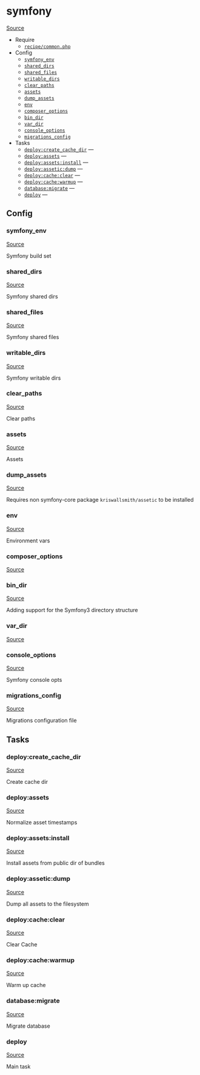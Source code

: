 <!-- DO NOT EDIT THIS FILE! -->
<!-- Instead edit recipe/symfony.php -->
<!-- Then run bin/docgen -->

# symfony

[Source](/recipe/symfony.php)



* Require
  * [`recipe/common.php`](/docs/recipe/common.md)
* Config
  * [`symfony_env`](#symfony_env)
  * [`shared_dirs`](#shared_dirs)
  * [`shared_files`](#shared_files)
  * [`writable_dirs`](#writable_dirs)
  * [`clear_paths`](#clear_paths)
  * [`assets`](#assets)
  * [`dump_assets`](#dump_assets)
  * [`env`](#env)
  * [`composer_options`](#composer_options)
  * [`bin_dir`](#bin_dir)
  * [`var_dir`](#var_dir)
  * [`console_options`](#console_options)
  * [`migrations_config`](#migrations_config)
* Tasks
  * [`deploy:create_cache_dir`](#deploycreate_cache_dir) — 
  * [`deploy:assets`](#deployassets) — 
  * [`deploy:assets:install`](#deployassetsinstall) — 
  * [`deploy:assetic:dump`](#deployasseticdump) — 
  * [`deploy:cache:clear`](#deploycacheclear) — 
  * [`deploy:cache:warmup`](#deploycachewarmup) — 
  * [`database:migrate`](#databasemigrate) — 
  * [`deploy`](#deploy) — 

## Config
### symfony_env
[Source](/recipe/symfony.php#L12)

Symfony build set

### shared_dirs
[Source](/recipe/symfony.php#L15)

Symfony shared dirs

### shared_files
[Source](/recipe/symfony.php#L18)

Symfony shared files

### writable_dirs
[Source](/recipe/symfony.php#L21)

Symfony writable dirs

### clear_paths
[Source](/recipe/symfony.php#L24)

Clear paths

### assets
[Source](/recipe/symfony.php#L27)

Assets

### dump_assets
[Source](/recipe/symfony.php#L30)

Requires non symfony-core package `kriswallsmith/assetic` to be installed

### env
[Source](/recipe/symfony.php#L33)

Environment vars

### composer_options
[Source](/recipe/symfony.php#L39)



### bin_dir
[Source](/recipe/symfony.php#L46)

Adding support for the Symfony3 directory structure

### var_dir
[Source](/recipe/symfony.php#L47)



### console_options
[Source](/recipe/symfony.php#L55)

Symfony console opts

### migrations_config
[Source](/recipe/symfony.php#L61)

Migrations configuration file


## Tasks
### deploy:create_cache_dir
[Source](/recipe/symfony.php#L67)

Create cache dir

### deploy:assets
[Source](/recipe/symfony.php#L85)

Normalize asset timestamps

### deploy:assets:install
[Source](/recipe/symfony.php#L97)

Install assets from public dir of bundles

### deploy:assetic:dump
[Source](/recipe/symfony.php#L105)

Dump all assets to the filesystem

### deploy:cache:clear
[Source](/recipe/symfony.php#L114)

Clear Cache

### deploy:cache:warmup
[Source](/recipe/symfony.php#L121)

Warm up cache

### database:migrate
[Source](/recipe/symfony.php#L129)

Migrate database

### deploy
[Source](/recipe/symfony.php#L142)

Main task

